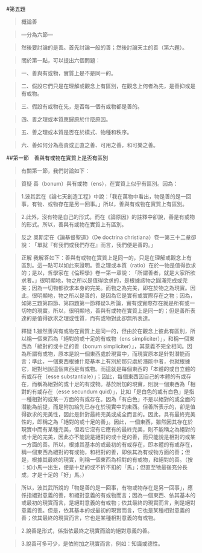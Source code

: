#第五題

>概論善

>—分為六節—

>然後要討論的是善。首先討論一般的善；然後討論天主的善（第六題）。

>關於第一點，可以提出六個問題：

>一、善與有或物，實質上是不是同一的。

>二、假設它們只是在理解或觀念上有區別，在觀念上何者為先，是善抑或是有或物。

>三、假設有或物在先，是否每一個有或物都是善的。

>四、善之理或本質應歸原於什麼原因。

>五、善之理或本質是否在於模式、物種和秩序。

>六、善如何分為高貴或正直之善、可用之善，和可樂之善。


##第一節　善與有或物在實質上是否有區別
>有關第一節，我們討論如下：

>質疑	善（bonum）與有或物（ens），在實質上似乎有區別。因為：

>1.波其武在《論七天創造工程》中說：「我在萬物中看出，物是善的是一回事，有物、或物存在是另一回事。」所以，善與有或物在實質上有區別。

>2.此外，沒有物是自己的形式。而在《論原因》的註釋中卻說，善是有或物的形式。所以，善與有或物在實質上有區別。

>反之	奧斯定在《論基督聖道》（De doctrina christiana）卷一第三十二章卻說︰「單就『有我們或我們存在』而言，我們便是善的。」

>正解	我解答如下：善與有或物在實質上是同一的，只是在理解或觀念上有區別。這一點可以如此來證明。善之理或本質（ratio）在於一物是值得欲求的；是以，哲學家在《倫理學》卷一第一章說︰「所謂善者，就是大家所欲求者。」很明顯地，物之所以是值得欲求的，是根據該物之圓滿完成或完美；因為一切物都欲求本身的完美。而物之為完美，即在於物之為現實。因此，很明顯地，物之所以是善的，是因為它是實有或實際存在之物；因為，如第三題第四節、第四題第一節釋疑3.所論，實有或實際存在就是所有或一切物的現實。所以，很明顯地，善與有或物在實質上是同一的；但是善所表達的是值得欲求之理或性質，而有或物對此卻無所表達。

>釋疑	1.雖然善與有或物在實質上是同一的，但由於在觀念上彼此有區別，所以稱一個東西為「絕對的或十足的有或物（ens simpliciter）」，和稱一個東西為「絕對的或十足的善（bonum simpliciter）」，其意義不完全相同。因為所謂有或物，原本是說一個東西處於現實中，而現實原本是針對潛能而言；準此，一個東西根據什麼基本上有別於那只處於潛能中者，也就根據它，絕對地說這個東西是有或物。而這就是每個東西的「本體的或自立體的有或存在（esse substantiale）」；因此，每個東西因自己的本體的有或存在，而稱為絕對的或十足的有或物。基於附加的現實，則說一個東西為「相對的有或存在（esse secundum quid）」，比如「是白色的或有白色」是指一種相對的或某一方面的有或存在。因為「有白色」不是以絕對的或全面的潛能為前提，而是附加給先已存在於現實中的東西。但善所表示的，卻是值得欲求的完美性，因此是針對最終完美或成全而言的。因此，具有最終完美性的，即稱之為「絕對的或十足的善」。因此，一個東西，雖然因其存在於現實中而有某種完美，但若它沒有它應有的最終完美，則不能稱之為絕對的或十足的完美，因此亦不能說是絕對的或十足的善，而只能說是相對的或某一方面的善。所以，根據其基本的或最初的有或存在，即本體的有或存在，稱一個東西為絕對的有或物，和相對的善，即依其為有或物方面的善；但是，根據其最終的現實，則稱一個東西為相對的有或物，和絕對的善。（按︰如小馬一出生，便是十足的或不折不扣的「馬」；但直至牠最後充分長成，才是十足的「好」馬。）

>所以，波其武所說的「物是善的是一回事，有物或物存在是另一回事」，應係指絕對意義的善，和絕對意義的有或物而言；因為一個東西、依其基本的或最初的現實而言，是絕對意義的有或物；依其最終的現實而言，則是絕對意義的善。但是，依其基本的或最初的現實而言，它也是某種相對意義的善；依其最終的現實而言，它也是某種相對意義的有或物。

>2.說善是形式，係指依最終之現實而論的絕對意義的善。

>3.說善可多可少，是依附加之現實而言，例如︰知識或德性。
